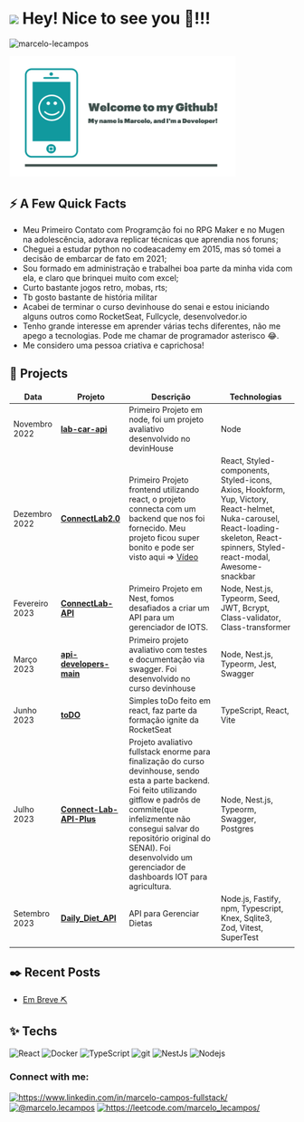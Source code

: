 <h1><img src="https://emojis.slackmojis.com/emojis/images/1531849430/4246/blob-sunglasses.gif?1531849430" width="30"/> Hey! Nice to see you 👋!!!</h1>
<p align="left"> <img src="https://komarev.com/ghpvc/?username=marcelo-lecampos&label=Profile%20views&color=0e75b6&style=flat" alt="marcelo-lecampos" /> </p>

<div >
  <img src=".github/workflows/marcelo-logo-two.png" width="400" alt="card-marcelo"/>
</div>

<h2>⚡️ A Few Quick Facts</h2>
<ul>
<li> Meu Primeiro Contato com Programção foi no RPG Maker e no Mugen na adolescência, adorava replicar técnicas que aprendia nos foruns;</li>
<li> Cheguei a estudar python no codeacademy em 2015, mas só tomei a decisão de embarcar de fato em 2021;</li>
<li> Sou formado em administração e trabalhei boa parte da minha vida com ela, e claro que brinquei muito com excel;</li>
<li> Curto bastante jogos retro, mobas, rts;</li>
<li> Tb gosto bastante de história militar</li>
<li> Acabei de terminar o curso devinhouse do senai e estou iniciando alguns outros como RocketSeat, Fullcycle, desenvolvedor.io </li>
<li> Tenho grande interesse em aprender várias techs diferentes, não me apego a tecnologias. Pode me chamar de programador asterisco 😂.</li>
<li> Me considero uma pessoa  criativa e caprichosa!</li> 
</ul>

<h2>📌 Projects</h2>

<table>
  <thead align="center">
    <tr border: none;>
      <td><b> Data</b></td>
      <td><b> Projeto</b></td>
      <td><b> Descrição</b></td>
      <td><b> Technologias</b></td>
    </tr>
  </thead>
  <tbody>
    <tr>
      <td> Novembro 2022</td>
      <td><a target="_blank" href="https://github.com/Marcelo-Lecampos/lab-car-api"><b> lab-car-api
</b></a></td>
      <td>Primeiro Projeto em node, foi um projeto avaliativo desenvolvido no devinHouse</td>
      <td>Node</td>
  </td>
    </tr>
       <tr>
     <td> Dezembro 2022</td>
      <td><a target="_blank" href="https://github.com/Marcelo-Lecampos/ConnectLab2.0"><b>ConnectLab2.0</b></a></td>
      <td>Primeiro Projeto frontend utilizando react, o projeto connecta com um backend que nos foi fornecido. Meu projeto ficou super bonito e pode ser visto aqui => 
        <a target="_blank" href="https://github.com/Marcelo-Lecampos/ConnectLab2.0](https://youtu.be/fGDxn27uRqU">Vídeo</a>
   </td>
      <td>
React, Styled-components, Styled-icons, Axios, Hookform, Yup, Victory, React-helmet, Nuka-carousel, React-loading-skeleton, React-spinners, Styled-react-modal, Awesome-snackbar </td>
  </td>
    </tr>
<tr>
    <td>Fevereiro 2023</td>
    <td><a target="_blank" href="https://github.com/Marcelo-Lecampos/connect_Lab-api"><b>ConnectLab-API </b></a></td>
    <td>Primeiro Projeto em Nest, fomos desafiados a criar um API para um gerenciador de IOTS. </td>
    <td>
    Node, Nest.js, Typeorm, Seed, JWT, Bcrypt, Class-validator, Class-transformer
 </td>
    </td>
</tr>
<tr>
    <td>Março 2023</td>
    <td><a target="_blank" href="https://github.com/Marcelo-Lecampos/api-developers-main"><b> api-developers-main
 </b></a></td>
    <td>Primeiro projeto avaliativo com testes e documentação via swagger. Foi desenvolvido no curso devinhouse  </td>
    <td> Node, Nest.js, Typeorm, Jest, Swagger </td>
    </td>
</tr>
  <tr>
    <td>Junho 2023</td>
    <td><a target="_blank" href="https://github.com/Marcelo-Lecampos/toDo"><b>toDO </b></a></td>
    <td>Simples toDo feito em react, faz parte da formação ignite da RocketSeat </td>
    <td>
    TypeScript, React, Vite
 </td>
    </td>
</tr>
<tr>
    <td>Julho 2023</td>
    <td><a target="_blank" href="https://github.com/Marcelo-Lecampos/Connect-Lab-API-Plus"><b>Connect-Lab-API-Plus
 </b></a></td>
    <td>Projeto avaliativo fullstack enorme para finalização do curso devinhouse, sendo esta a parte backend. Foi feito utilizando gitflow e padrõs de commite(que infelizmente não consegui salvar do repositório original do SENAI). Foi desenvolvido um gerenciador de dashboards IOT para agricultura.  </td>
    <td>
    Node, Nest.js, Typeorm, Swagger, Postgres
    </td>
</tr>
  <tr>
    <td>Setembro 2023</td>
    <td><a target="_blank" href="https://github.com/Marcelo-Lecampos/Daily_Diet_API"><b>Daily_Diet_API </b></a></td>
    <td>API para Gerenciar Dietas </td>
    <td>Node.js, Fastify, npm, Typescript, Knex, Sqlite3, Zod, Vitest, SuperTest </td>
    </td>
</tr>
<tr>
    <td></td>
    <td><a target="_blank" href=""><b> </b></a></td>
    <td> </td>
    <td> </td>
    </td>
</tr>

    
    
   </table>

<h2>✒️ Recent Posts</h2>
<ul>
<li><a target="_blank" href="https://www.google.com/">Em Breve ⛏</a></li>
</ul>

<h2>✨ Techs</h2>
<p>
  <img alt="React" src="https://img.shields.io/badge/-React-45b8d8?style=flat-square&logo=react&logoColor=white" />
  <img alt="Docker" src="https://img.shields.io/badge/-Docker-46a2f1?style=flat-square&logo=docker&logoColor=white" />
  <img alt="TypeScript" src="https://img.shields.io/badge/-TypeScript-007ACC?style=flat-square&logo=typescript&logoColor=white" />
  <img alt="git" src="https://img.shields.io/badge/-Git-F05032?style=flat-square&logo=git&logoColor=white" />
  <img alt="NestJs" src="https://img.shields.io/badge/-NestJs-ea2845?style=flat-square&logo=nestjs&logoColor=white" />
  <img alt="Nodejs" src="https://img.shields.io/badge/-Nodejs-43853d?style=flat-square&logo=Node.js&logoColor=white" />
</p>


<h3 align="left">Connect with me:</h3>
<p align="left">
<a href="https://linkedin.com/in/https://www.linkedin.com/in/marcelo-campos-fullstack/" target="blank"><img align="center" src="https://raw.githubusercontent.com/rahuldkjain/github-profile-readme-generator/master/src/images/icons/Social/linked-in-alt.svg" alt="https://www.linkedin.com/in/marcelo-campos-fullstack/" height="30" width="40" /></a>
  <a href="https://medium.com/@marcelo.lecampos" target="blank"><img align="center" src="https://raw.githubusercontent.com/rahuldkjain/github-profile-readme-generator/master/src/images/icons/Social/medium.svg" alt="@marcelo.lecampos" height="30" width="40" /></a>
<a href="https://leetcode.com/marcelo_lecampos/" target="blank"><img align="center" src="https://raw.githubusercontent.com/rahuldkjain/github-profile-readme-generator/master/src/images/icons/Social/leet-code.svg" alt="https://leetcode.com/marcelo_lecampos/" height="30" width="40" /></a>
</p>


